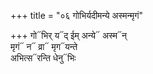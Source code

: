 +++
title = "०६ गोभिर्यदीमन्ये अस्मन्मृगं"

+++
गो᳓भिर् य᳓द् ईम् अन्ये᳓ अस्म᳓न्  
मृगं᳓ न᳓ व्रा᳓ मृग᳓यन्ते  
अभित्स᳓रन्ति धेनु᳓भिः